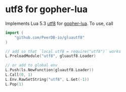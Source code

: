 # utf8 for gopher-lua

Implements Lua 5.3 [utf8](https://www.lua.org/manual/5.3/manual.html#6.5) for [gopher-lua](https://github.com/yuin/gopher-lua). To use, call
```go
import (
	"github.com/PeerDB-io/gluautf8"
)

// add so that `local utf8 = require("utf8")` works
L.PreloadModule("utf8", gluautf8.Loader)

// or add to global env
L.Push(ls.NewFunction(gluautf8.Loader))
L.Call(0, 1)
L.Env.RawSetString("utf8", L.Get(-1))
L.Pop(1)
```
